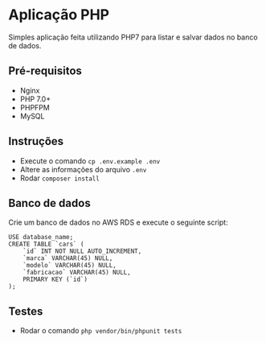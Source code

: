 # Aplicação PHP
Simples aplicação feita utilizando PHP7 para listar e salvar dados no banco de dados.

 ## Pré-requisitos
 - Nginx
 - PHP 7.0+
 - PHPFPM
 - MySQL

## Instruções

 - Execute o comando `cp .env.example .env`
 - Altere as informações do arquivo `.env`
 - Rodar `composer install`

## Banco de dados

Crie um banco de dados no AWS RDS e execute o seguinte script:

    USE database_name;
    CREATE TABLE `cars` (
        `id` INT NOT NULL AUTO_INCREMENT,
        `marca` VARCHAR(45) NULL,
        `modelo` VARCHAR(45) NULL,
        `fabricacao` VARCHAR(45) NULL,
        PRIMARY KEY (`id`)
    );
## Testes
 
 - Rodar o comando `php vendor/bin/phpunit tests`
